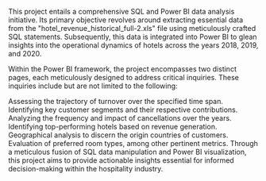 This project entails a comprehensive SQL and Power BI data analysis initiative. Its primary objective revolves around extracting essential data from the "hotel_revenue_historical_full-2.xls" file using meticulously crafted SQL statements. Subsequently, this data is integrated into Power BI to glean insights into the operational dynamics of hotels across the years 2018, 2019, and 2020.

Within the Power BI framework, the project encompasses two distinct pages, each meticulously designed to address critical inquiries. These inquiries include but are not limited to the following:

Assessing the trajectory of turnover over the specified time span.
Identifying key customer segments and their respective contributions.
Analyzing the frequency and impact of cancellations over the years.
Identifying top-performing hotels based on revenue generation.
Geographical analysis to discern the origin countries of customers.
Evaluation of preferred room types, among other pertinent metrics.
Through a meticulous fusion of SQL data manipulation and Power BI visualization, this project aims to provide actionable insights essential for informed decision-making within the hospitality industry.